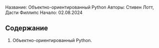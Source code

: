 Название: Объектно-ориентированный Python
Авторы: Стивен Лотт, Дасти Филлипс
Начало: 02.08.2024
## Содержание

1. Объектно-ориентированный Python.